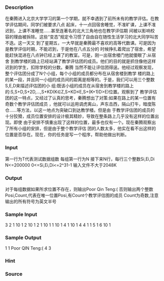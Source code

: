 
### Description
在秦腾进入北京大学学习的第一个学期，就不幸遇到了前所未有的教学评估。在教学评估期间，同学们被要求八点
起床，十一点回宿舍睡觉，不准旷课，上课不准迟到，上课不准睡觉……甚至连著名的北大三角地也在教学评估期
间被以影响校容的理由被拆除。这些“变态”规定令习惯了自由自在随性生活学习的北大同学叫苦不迭。这一天又
到了星期五，一大早就是秦腾最不喜欢的高等代数课。可是因为是教学评估时期，不能迟到，于是他在八点五分的
时候挣扎着爬出了宿舍，希望能赶快混进在八点钟已经上课了的教室。可是，刚一出宿舍楼门他就傻眼了:从宿舍
到教学楼的路上已经站满了教学评估团的成员。他们的目的就是抓住像他这样迟到的学生，扣除学校的分数。秦腾
当然不能让评估团得逞。他经过观察发现，整个评估团分成了N个小组，每个小组的成员都分布在从宿舍楼到教学
楼的路上的某一段，并且同一小组的成员间的距离是相等的。于是，我们可以用三个整数S,E,D来描述评估团的小
组:既该小组的成员在从宿舍到教学楼的路上的:S,S+D,S+2D,…,S+KD(K∈Z,S+KD≤E,S+(K+1)D>E)位置。观察到了
教学评估团的这一特点，又经过了认真的思考，秦腾想出了对策:如果在路上的某一位置有奇数个教学评估团成员
，他就可以运用调虎离山，声东击西，隔山打牛，暗度陈仓……等方法，以这一地点为突破口到达教学楼。但是由
于教学评估团的成员的十分狡猾，成员位置安排的设计极其精妙，导致在整条路上几乎没有这样的位置出现。即使
由于安排不慎重出现了这样的位置，最多也仅有一个。现在秦腾观察出了所有小组的安排，但是由于整个教学评估
团的人数太多，他实在看不出这样的位置是否存在。现在，你的任务是写一个程序，帮助他做出判断。
### Input
第一行为T代表测试数据组数
每组第一行为N
接下来N行，每行三个整数Si,Ei,Di
N<=200000
0<=Si,Ei,Di<=2^31-1
输入文件不大于2048K


### Output
对于每组数据如果所求位置不存在，则输出Poor Qin Teng:(
否则输出两个整数Posi,Count,代表在唯一位置Posi,有Count个教学评估图的成员
Count为奇数,注意输出的所有符号为英文半号

### Sample Input
3
2
1 10 1
2 10 1
2
1 10 1
1 10 1
4
1 10 1
4 4 1
1 5 1
6 10 1
### Sample Output
1 1
Poor QIN Teng:(
4 3
### Hint

### Source
